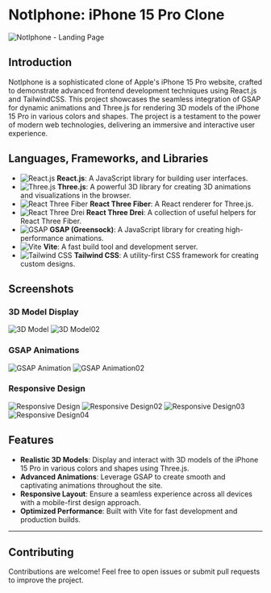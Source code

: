 # NotIphone: iPhone 15 Pro Clone

![NotIphone - Landing Page](https://media.licdn.com/dms/image/v2/D4E22AQHUCdVz8RLQcA/feedshare-shrink_2048_1536/feedshare-shrink_2048_1536/0/1725028844545?e=1727913600&v=beta&t=Fth-ANG6e551zjAR7dagKOh4ezfRLJ_Bh2k7hISZAkk)

## Introduction

NotIphone is a sophisticated clone of Apple's iPhone 15 Pro website, crafted to demonstrate advanced frontend development techniques using React.js and TailwindCSS. This project showcases the seamless integration of GSAP for dynamic animations and Three.js for rendering 3D models of the iPhone 15 Pro in various colors and shapes. The project is a testament to the power of modern web technologies, delivering an immersive and interactive user experience.

## Languages, Frameworks, and Libraries

- ![React.js](https://img.shields.io/badge/React.js-61DAFB?style=for-the-badge&logo=react&logoColor=black) **React.js**: A JavaScript library for building user interfaces.
- ![Three.js](https://img.shields.io/badge/Three.js-000000?style=for-the-badge&logo=three.js&logoColor=white) **Three.js**: A powerful 3D library for creating 3D animations and visualizations in the browser.
- ![React Three Fiber](https://img.shields.io/badge/React%20Three%20Fiber-20232A?style=for-the-badge&logo=react&logoColor=61DAFB) **React Three Fiber**: A React renderer for Three.js.
- ![React Three Drei](https://img.shields.io/badge/React%20Three%20Drei-20232A?style=for-the-badge&logo=react&logoColor=61DAFB) **React Three Drei**: A collection of useful helpers for React Three Fiber.
- ![GSAP](https://img.shields.io/badge/GSAP-88CE02?style=for-the-badge&logo=greensock&logoColor=white) **GSAP (Greensock)**: A JavaScript library for creating high-performance animations.
- ![Vite](https://img.shields.io/badge/Vite-646CFF?style=for-the-badge&logo=vite&logoColor=white) **Vite**: A fast build tool and development server.
- ![Tailwind CSS](https://img.shields.io/badge/Tailwind%20CSS-06B6D4?style=for-the-badge&logo=tailwindcss&logoColor=white) **Tailwind CSS**: A utility-first CSS framework for creating custom designs.

## Screenshots

### 3D Model Display

![3D Model](https://media.licdn.com/dms/image/v2/D4E22AQFxaeU5-KHQjQ/feedshare-shrink_2048_1536/feedshare-shrink_2048_1536/0/1725028843783?e=1727913600&v=beta&t=bCPTVqqAXU2RJzaFJQdS5aUOu-widN6emUvUiXVUiaM)
![3D Model02](https://media.licdn.com/dms/image/v2/D4E22AQGiV1Kfdxb6Xw/feedshare-shrink_2048_1536/feedshare-shrink_2048_1536/0/1725028843848?e=1727913600&v=beta&t=Slz47B-8PywMlSLNm6iVqOYAoLm-jx8dMenN5aRT1bo)

### GSAP Animations

![GSAP Animation](https://media.licdn.com/dms/image/v2/D4E22AQHk5VeDqHu_7w/feedshare-shrink_2048_1536/feedshare-shrink_2048_1536/0/1725028845353?e=1727913600&v=beta&t=_bvirgOn6HT7qLWAeqFR_KgCDce5lrZu6EU9OVcmdO0)
![GSAP Animation02](https://media.licdn.com/dms/image/v2/D4E22AQGgxXau5YDaTA/feedshare-shrink_2048_1536/feedshare-shrink_2048_1536/0/1725028845507?e=1727913600&v=beta&t=Wj5kGCOiZct6JRG23HGUa7GB3iU0EP1FyE4HT7wuwVo)

### Responsive Design

![Responsive Design](https://media.licdn.com/dms/image/v2/D4E22AQFxO57oq8tGgA/feedshare-shrink_800/feedshare-shrink_800/0/1725028843181?e=1727913600&v=beta&t=UBvRz_HvUHcn41V44YQt2oT5fWHLmCBnp3ARPIakVV0)
![Responsive Design02](https://media.licdn.com/dms/image/v2/D4E22AQFo4Xj4ecrJFg/feedshare-shrink_800/feedshare-shrink_800/0/1725028843071?e=1727913600&v=beta&t=h7bYMK2aDJrxMIQ595T8hGGqEytzsW9N72Put9yv5Hc)
![Responsive Design03](https://media.licdn.com/dms/image/v2/D4E22AQETXUqvtbtzDA/feedshare-shrink_800/feedshare-shrink_800/0/1725028844888?e=1727913600&v=beta&t=3nsSGf7vHN1PiKSE5zNQqUdvILEOPBe76ZxnCHne8zU)
![Responsive Design04](https://media.licdn.com/dms/image/v2/D4E22AQHQeU9v6-4FrA/feedshare-shrink_800/feedshare-shrink_800/0/1725028843549?e=1727913600&v=beta&t=U9Qycq3cCB79rKquZlebNbnmfxsInQZ9OxIUl4WeBOY)

## Features

- **Realistic 3D Models**: Display and interact with 3D models of the iPhone 15 Pro in various colors and shapes using Three.js.
- **Advanced Animations**: Leverage GSAP to create smooth and captivating animations throughout the site.
- **Responsive Layout**: Ensure a seamless experience across all devices with a mobile-first design approach.
- **Optimized Performance**: Built with Vite for fast development and production builds.

---

## Contributing

Contributions are welcome! Feel free to open issues or submit pull requests to improve the project.
